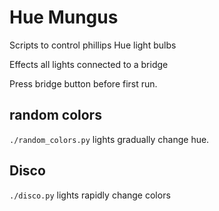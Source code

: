 # Hue Mungus

Scripts to control phillips Hue light bulbs

Effects all lights connected to a bridge

Press bridge button before first run.

## random colors
`./random_colors.py` lights gradually change hue.

## Disco
`./disco.py` lights rapidly change colors
